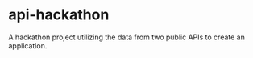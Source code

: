 # api-hackathon
A hackathon project utilizing the data from two public APIs to create an application.
